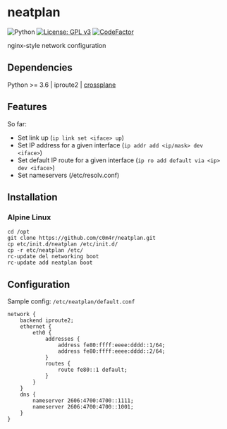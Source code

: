 # neatplan

![Python](https://img.shields.io/badge/made%20with-python-blue?logo=python&logoColor=ffffff)
[![License: GPL v3](https://img.shields.io/badge/License-GPLv3-blue.svg)](https://www.gnu.org/licenses/gpl-3.0)
[![CodeFactor](https://www.codefactor.io/repository/github/c0m4r/neatplan/badge)](https://www.codefactor.io/repository/github/c0m4r/neatplan)

nginx-style network configuration

## Dependencies

Python >= 3.6 | iproute2 | [crossplane](https://github.com/nginxinc/crossplane)

## Features

So far:

- Set link up (`ip link set <iface> up`)
- Set IP address for a given interface (`ip addr add <ip/mask> dev <iface>`)
- Set default IP route for a given interface (`ip ro add default via <ip> dev <iface>`)
- Set nameservers (/etc/resolv.conf)

## Installation

### Alpine Linux

```
cd /opt
git clone https://github.com/c0m4r/neatplan.git
cp etc/init.d/neatplan /etc/init.d/
cp -r etc/neatplan /etc/
rc-update del networking boot
rc-update add neatplan boot
```

## Configuration

Sample config: `/etc/neatplan/default.conf`

```nginx
network {
    backend iproute2;
    ethernet {
        eth0 {
            addresses {
                address fe80:ffff:eeee:dddd::1/64;
                address fe80:ffff:eeee:dddd::2/64;
            }
            routes {
                route fe80::1 default;
            }
        }
    }
    dns {
        nameserver 2606:4700:4700::1111;
        nameserver 2606:4700:4700::1001;
    }
}
```
